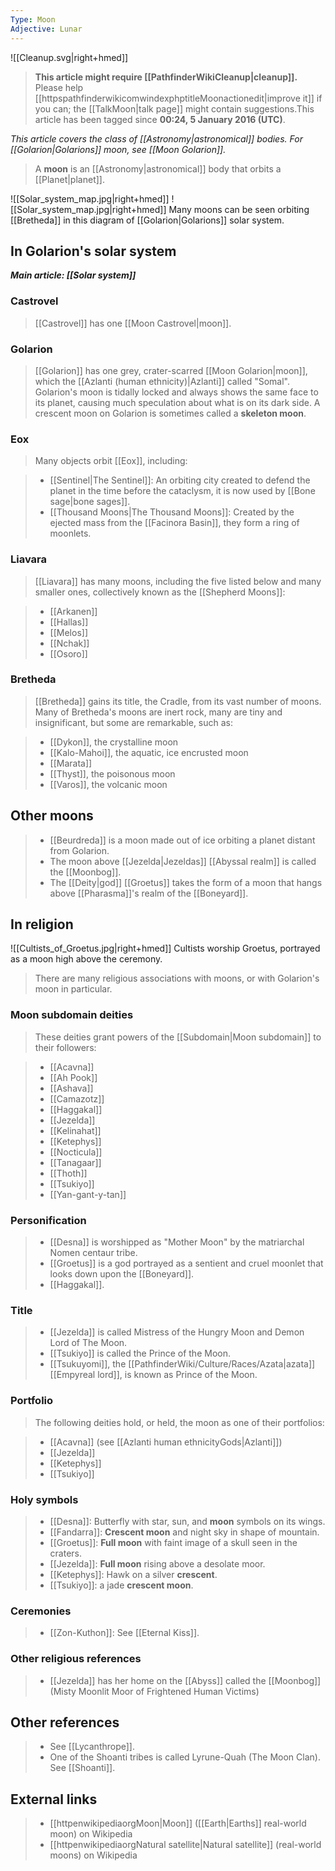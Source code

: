 ```yaml
---
Type: Moon
Adjective: Lunar
---
```


![[Cleanup.svg|right+hmed]] 



> **This article might require [[PathfinderWikiCleanup|cleanup]].**
Please help [[httpspathfinderwikicomwindexphptitleMoonactionedit|improve it]] if you can; the [[TalkMoon|talk page]] might contain suggestions.This article has been tagged since **00:24, 5 January 2016 (UTC)**.



*This article covers the class of [[Astronomy|astronomical]] bodies. For [[Golarion|Golarions]] moon, see [[Moon Golarion]].*
> A **moon** is an [[Astronomy|astronomical]] body that orbits a [[Planet|planet]].

![[Solar_system_map.jpg|right+hmed]] 
 ![[Solar_system_map.jpg|right+hmed]] 
Many moons can be seen orbiting [[Bretheda]] in this diagram of [[Golarion|Golarions]] solar system.


## In Golarion's solar system

***Main article: [[Solar system]]***

### Castrovel

> [[Castrovel]] has one [[Moon Castrovel|moon]].


### Golarion

> [[Golarion]] has one grey, crater-scarred [[Moon Golarion|moon]], which the [[Azlanti (human ethnicity)|Azlanti]] called "Somal". Golarion's moon is tidally locked and always shows the same face to its planet, causing much speculation about what is on its dark side. A crescent moon on Golarion is sometimes called a **skeleton moon**.


### Eox

> Many objects orbit [[Eox]], including:

> - [[Sentinel|The Sentinel]]: An orbiting city created to defend the planet in the time before the cataclysm, it is now used by [[Bone sage|bone sages]].
> - [[Thousand Moons|The Thousand Moons]]: Created by the ejected mass from the [[Facinora Basin]], they form a ring of moonlets.

### Liavara

> [[Liavara]] has many moons, including the five listed below and many smaller ones, collectively known as the [[Shepherd Moons]]:

> - [[Arkanen]]
> - [[Hallas]]
> - [[Melos]]
> - [[Nchak]]
> - [[Osoro]]

### Bretheda

> [[Bretheda]] gains its title, the Cradle, from its vast number of moons. Many of Bretheda's moons are inert rock, many are tiny and insignificant, but some are remarkable, such as:

> - [[Dykon]], the crystalline moon
> - [[Kalo-Mahoi]], the aquatic, ice encrusted moon
> - [[Marata]]
> - [[Thyst]], the poisonous moon
> - [[Varos]], the volcanic moon

## Other moons

> - [[Beurdreda]] is a moon made out of ice orbiting a planet distant from Golarion.
> - The moon above [[Jezelda|Jezeldas]] [[Abyssal realm]] is called the [[Moonbog]].
> - The [[Deity|god]] [[Groetus]] takes the form of a moon that hangs above [[Pharasma]]'s realm of the [[Boneyard]].

## In religion

![[Cultists_of_Groetus.jpg|right+hmed]] 
 Cultists worship Groetus, portrayed as a moon high above the ceremony.
> There are many religious associations with moons, or with Golarion's moon in particular.


### Moon subdomain deities

> These deities grant powers of the [[Subdomain|Moon subdomain]] to their followers:

> - [[Acavna]]
> - [[Ah Pook]]
> - [[Ashava]]
> - [[Camazotz]]
> - [[Haggakal]]
> - [[Jezelda]]
> - [[Kelinahat]]
> - [[Ketephys]]
> - [[Nocticula]]
> - [[Tanagaar]]
> - [[Thoth]]
> - [[Tsukiyo]]
> - [[Yan-gant-y-tan]]

### Personification

> - [[Desna]] is worshipped as "Mother Moon" by the matriarchal Nomen centaur tribe.
> - [[Groetus]] is a god portrayed as a sentient and cruel moonlet that looks down upon the [[Boneyard]].
> - [[Haggakal]].

### Title

> - [[Jezelda]] is called Mistress of the Hungry Moon and Demon Lord of The Moon.
> - [[Tsukiyo]] is called the Prince of the Moon.
> - [[Tsukuyomi]], the [[PathfinderWiki/Culture/Races/Azata|azata]] [[Empyreal lord]], is known as Prince of the Moon.

### Portfolio

> The following deities hold, or held, the moon as one of their portfolios:

> - [[Acavna]] (see [[Azlanti human ethnicityGods|Azlanti]])
> - [[Jezelda]]
> - [[Ketephys]]
> - [[Tsukiyo]]

### Holy symbols

> - [[Desna]]: Butterfly with star, sun, and **moon** symbols on its wings.
> - [[Fandarra]]: **Crescent moon** and night sky in shape of mountain.
> - [[Groetus]]: **Full moon** with faint image of a skull seen in the craters.
> - [[Jezelda]]: **Full moon** rising above a desolate moor.
> - [[Ketephys]]: Hawk on a silver **crescent**.
> - [[Tsukiyo]]: a jade **crescent moon**.

### Ceremonies

> - [[Zon-Kuthon]]: See [[Eternal Kiss]].

### Other religious references

> - [[Jezelda]] has her home on the [[Abyss]] called the [[Moonbog]] (Misty Moonlit Moor of Frightened Human Victims)

## Other references

> - See [[Lycanthrope]].
> - One of the Shoanti tribes is called Lyrune-Quah (The Moon Clan). See [[Shoanti]].



## External links

> - [[httpenwikipediaorgMoon|Moon]] ([[Earth|Earths]] real-world moon) on Wikipedia
> - [[httpenwikipediaorgNatural satellite|Natural satellite]] (real-world moons) on Wikipedia





